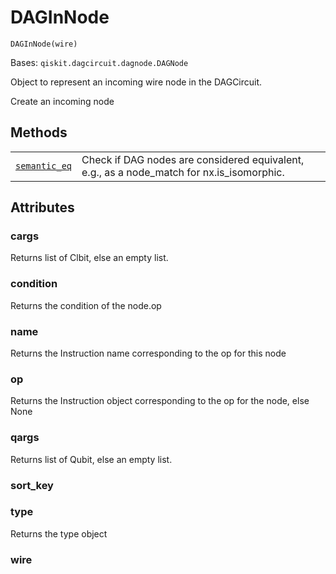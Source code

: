# DAGInNode

`DAGInNode(wire)`

Bases: `qiskit.dagcircuit.dagnode.DAGNode`

Object to represent an incoming wire node in the DAGCircuit.

Create an incoming node

## Methods

|                                                                                                                                            |                                                                                             |
| ------------------------------------------------------------------------------------------------------------------------------------------ | ------------------------------------------------------------------------------------------- |
| [`semantic_eq`](qiskit.dagcircuit.DAGInNode.semantic_eq#qiskit.dagcircuit.DAGInNode.semantic_eq "qiskit.dagcircuit.DAGInNode.semantic_eq") | Check if DAG nodes are considered equivalent, e.g., as a node\_match for nx.is\_isomorphic. |

## Attributes

### cargs

Returns list of Clbit, else an empty list.

### condition

Returns the condition of the node.op

### name

Returns the Instruction name corresponding to the op for this node

### op

Returns the Instruction object corresponding to the op for the node, else None

### qargs

Returns list of Qubit, else an empty list.

### sort\_key

### type

Returns the type object

### wire
